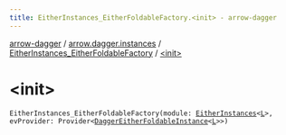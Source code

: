 ```yaml
---
title: EitherInstances_EitherFoldableFactory.<init> - arrow-dagger
---
```


[arrow-dagger](../../index.html) / [arrow.dagger.instances](../index.html) / [EitherInstances_EitherFoldableFactory](index.html) / [&lt;init&gt;](./-init-.html)

# &lt;init&gt;

`EitherInstances_EitherFoldableFactory(module: `[`EitherInstances`](../-either-instances/index.html)`<`[`L`](index.html#L)`>, evProvider: Provider<`[`DaggerEitherFoldableInstance`](../-dagger-either-foldable-instance/index.html)`<`[`L`](index.html#L)`>>)`